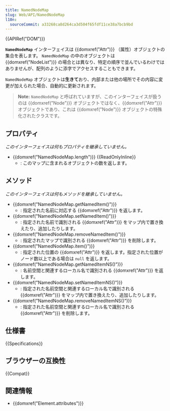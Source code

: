```yaml
---
title: NamedNodeMap
slug: Web/API/NamedNodeMap
l10n:
  sourceCommit: a33268ca8d264ca3d504f65fdf11ce38a7bcb9bd
---
```

{{APIRef("DOM")}}

**`NamedNodeMap`** インターフェイスは {{domxref("Attr")}} （属性）オブジェクトの集合を表します。 `NamedNodeMap` の中のオブジェクトは {{domxref("NodeList")}} の場合とは異なり、特定の順序で並んでいるわけではありませんが、配列のように添字でアクセスすることもできます。

`NamedNodeMap` オブジェクトは**生きて**おり、内部または他の場所でその内容に変更が加えられた場合、自動的に更新されます。

> **Note:** `NamedNodeMap` と呼ばれていますが、このインターフェイスが扱うのは {{domxref("Node")}} オブジェクトではなく、{{domxref("Attr")}} オブジェクトであり、これは {{domxref("Node")}} オブジェクトの特殊化されたクラスです。

## プロパティ

_このインターフェイスは何もプロパティを継承していません。_

- {{domxref("NamedNodeMap.length")}} {{ReadOnlyInline}}
  - : このマップに含まれるオブジェクトの数を返します。

## メソッド

_このインターフェイスは何もメソッドを継承していません。_

- {{domxref("NamedNodeMap.getNamedItem()")}}
  - : 指定された名前に対応する {{domxref("Attr")}} を返します。
- {{domxref("NamedNodeMap.setNamedItem()")}}
  - : 指定された名前で識別される {{domxref("Attr")}} をマップ内で置き換えたり、追加したりします。
- {{domxref("NamedNodeMap.removeNamedItem()")}}
  - : 指定されたマップで識別される {{domxref("Attr")}} を削除します。
- {{domxref("NamedNodeMap.item()")}}
  - : 指定された位置の {{domxref("Attr")}} を返します。指定された位置がノード数以上である場合は `null` を返します。
- {{domxref("NamedNodeMap.getNamedItemNS()")}}
  - : 名前空間と関連するローカル名で識別される {{domxref("Attr")}} を返します。
- {{domxref("NamedNodeMap.setNamedItemNS()")}}
  - : 指定された名前空間と関連するローカル名で識別される {{domxref("Attr")}} をマップ内で置き換えたり、追加したりします。
- {{domxref("NamedNodeMap.removeNamedItemNS()")}}
  - : 指定された名前空間と関連するローカル名で識別される {{domxref("Attr")}} を削除します。

## 仕様書

{{Specifications}}

## ブラウザーの互換性

{{Compat}}

## 関連情報

- {{domxref("Element.attributes")}}
